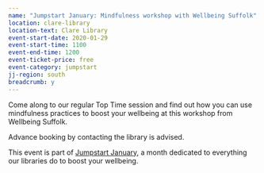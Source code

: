 ```yaml
---
name: "Jumpstart January: Mindfulness workshop with Wellbeing Suffolk"
location: clare-library
location-text: Clare Library
event-start-date: 2020-01-29
event-start-time: 1100
event-end-time: 1200
event-ticket-price: free
event-category: jumpstart
jj-region: south
breadcrumb: y
---
```


Come along to our regular Top Time session and find out how you can use mindfulness practices to boost your wellbeing at this workshop from Wellbeing Suffolk.

Advance booking by contacting the library is advised.

This event is part of [Jumpstart January](/jumpstart-january/), a month dedicated to everything our libraries do to boost your wellbeing.
